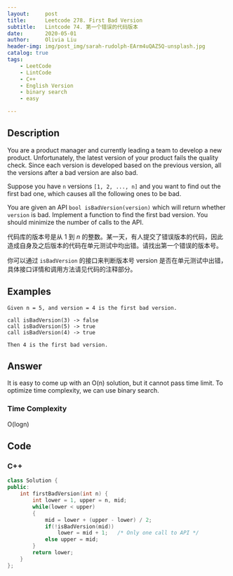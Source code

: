 ```yaml
---
layout:     post
title:      Leetcode 278. First Bad Version
subtitle:   Lintcode 74. 第一个错误的代码版本
date:       2020-05-01
author:     Olivia Liu
header-img: img/post_img/sarah-rudolph-EArm4uQAZ5Q-unsplash.jpg
catalog: true
tags:
    - LeetCode
    - LintCode
    - C++
    - English Version
    - binary search
    - easy

---
```


## Description

You are a product manager and currently leading a team to develop a new product. Unfortunately, the latest version of your product fails the quality check. Since each version is developed based on the previous version, all the versions after a bad version are also bad.

Suppose you have `n` versions `[1, 2, ..., n]` and you want to find out the first bad one, which causes all the following ones to be bad.

You are given an API `bool isBadVersion(version)` which will return whether `version` is bad. Implement a function to find the first bad version. You should minimize the number of calls to the API.

代码库的版本号是从 1 到 *n* 的整数。某一天，有人提交了错误版本的代码，因此造成自身及之后版本的代码在单元测试中均出错。请找出第一个错误的版本号。

你可以通过 `isBadVersion` 的接口来判断版本号 version 是否在单元测试中出错，具体接口详情和调用方法请见代码的注释部分。

## Examples

```
Given n = 5, and version = 4 is the first bad version.

call isBadVersion(3) -> false
call isBadVersion(5) -> true
call isBadVersion(4) -> true

Then 4 is the first bad version. 
```

## Answer

It is easy to come up with an O(n) solution, but it cannot pass time limit. To optimize time complexity, we can use binary search.

### Time Complexity

O(logn)

## Code

### C++

```c++
class Solution {
public:
    int firstBadVersion(int n) {
        int lower = 1, upper = n, mid;
        while(lower < upper) 
        {
            mid = lower + (upper - lower) / 2;
            if(!isBadVersion(mid)) 
                lower = mid + 1;   /* Only one call to API */
            else upper = mid;
        }
        return lower;
    } 
};
```